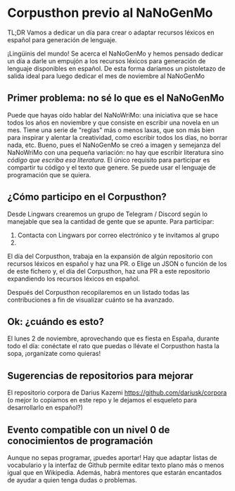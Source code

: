 # Corpusthon previo al NaNoGenMo
TL;DR Vamos a dedicar un día para crear o adaptar recursos léxicos en español para generación de lenguaje.

¡Lingüinis del mundo! Se acerca el NaNoGenMo y hemos pensado dedicar un día a darle un empujón a los recursos léxicos para generación de lenguaje disponibles en español. De esta forma daríamos un pistoletazo de salida ideal para luego dedicar el mes de noviembre al NaNoGenMo

## Primer problema: no sé lo que es el NaNoGenMo
Puede que hayas oído hablar del NaNoWriMo: una iniciativa que se hace todos los años en noviembre y que consiste en escribir una novela en un mes. Tiene una serie de "reglas" más o menos laxas, que son más bien para inspirar y alentar la creatividad, como escribir todos los días, no borrar nada, etc. Bueno, pues el NaNoGenMo se creó a imagen y semejanza del NaNoWriMo con una pequeña variación: no hay que escribir literatura sino _código que escriba esa literatura_. El único requisito para participar es compartir tu código y el texto que genere. Se puede usar el lenguaje de programación que se quiera.

## ¿Cómo participo en el Corpusthon?
Desde Lingwars crearemos un grupo de Telegram / Discord según lo manejable que sea la cantidad de gente que se apunte. Para participar:
1) Contacta con Lingwars por correo electrónico y te invitamos al grupo
2)
El día del Corpusthon, trabaja en la expansión de algún repositorio con recursos léxicos en español y haz una PR.
o
Elige un JSON o función de los de este fichero y, el día del Corpusthon, haz una PR a este repositorio expandiendo los recursos léxicos en español.

Después del Corpusthon recopilaremos en un listado todas las contribuciones a fin de visualizar cuánto se ha avanzado.

## Ok: ¿cuándo es esto?
El lunes 2 de noviembre, aprovechando que es fiesta en España, durante todo el día: conéctate el rato que puedas o llévate el Corpusthon hasta la sopa, ¡organízate como quieras!

## Sugerencias de repositorios para mejorar
El repositorio corpora de Darius Kazemi https://github.com/dariusk/corpora (o mejor lo copiamos en este repo y le dejamos el esqueleto para desarrollarlo en español?)

## Evento compatible con un nivel 0 de conocimientos de programación
Aunque no sepas programar, ¡puedes aportar! Hay que adaptar listas de vocabulario y la interfaz de Github permite editar texto plano más o menos igual que en Wikipedia. Además, habrá mentores que estarán encantados de ayudar a quien tenga dudas o problemas.

